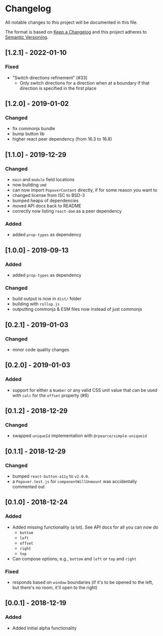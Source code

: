 # Changelog
All notable changes to this project will be documented in this file.

The format is based on [Keep a Changelog](http://keepachangelog.com/en/1.0.0/)
and this project adheres to [Semantic Versioning](http://semver.org/spec/v2.0.0.html).

## [1.2.1] - 2022-01-10

### Fixed

* "Switch directions refinement" (#33)
  * Only switch directions for a direction when at a boundary if that direction
    is specified in the first place

## [1.2.0] - 2019-01-02

### Changed
* fix commonjs bundle
* bump button lib
* higher react peer dependency (from 16.3 to 16.8)

## [1.1.0] - 2019-12-29

### Changed
* `main` and `module` field locations
* now building `umd`
* can now import `PopoverContent` directly, if for some reason you want to
* changed license from ISC to BSD-3
* bumped heaps of dependencies
* moved API docs back to README
* correctly now listing `react-dom` as a peer dependency

### Added
* added `prop-types` as dependency

## [1.0.0] - 2019-09-13

### Added
* added `prop-types` as dependency

### Changed
* build output is now in `dist/` folder
* building with `rollup.js`
* outputting commonjs & ESM files now instead of just commonjs

## [0.2.1] - 2019-01-03

### Changed
* minor code quality changes

## [0.2.0] - 2019-01-03

### Added
* support for either a `Number` or any valid CSS unit value that can be used
  with `calc` for the `offset` property (#6)

## [0.1.2] - 2018-12-29

### Changed
* swapped `uniqueId` implementation with `@rpearce/simple-uniqueid`

## [0.1.1] - 2018-12-29

### Changed
* bumped `react-button-a11y` to `v2.0.0`.
* a `Popover.test.js` for `componentWillUnmount` was accidentally commented out

## [0.1.0] - 2018-12-24

### Added
* Added missing functionality (a lot). See API docs for all you can now do
  * `bottom`
  * `left`
  * `offset`
  * `right`
  * `top`
* Can compose options; e.g., `bottom` and `left` or `top` and `right`

### Fixed
* responds based on `window` boundaries (if it's to be opened to the left, but
  there's no room, it'll open to the right)

## [0.0.1] - 2018-12-19

### Added
* Added initial alpha functionality
